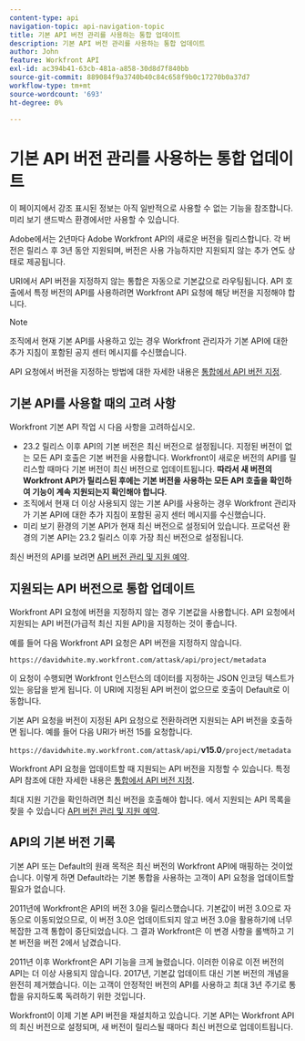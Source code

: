 ```yaml
---
content-type: api
navigation-topic: api-navigation-topic
title: 기본 API 버전 관리를 사용하는 통합 업데이트
description: 기본 API 버전 관리를 사용하는 통합 업데이트
author: John
feature: Workfront API
exl-id: ac394b41-63cb-481a-a858-30d8d7f840bb
source-git-commit: 889084f9a3740b40c84c658f9b0c17270b0a37d7
workflow-type: tm+mt
source-wordcount: '693'
ht-degree: 0%

---
```


# 기본 API 버전 관리를 사용하는 통합 업데이트

<!-- This article is going to need a complete revamp or to be removed-->

<span class="preview">이 페이지에서 강조 표시된 정보는 아직 일반적으로 사용할 수 없는 기능을 참조합니다. 미리 보기 샌드박스 환경에서만 사용할 수 있습니다.</span>

Adobe에서는 2년마다 Adobe Workfront API의 새로운 버전을 릴리스합니다. 각 버전은 릴리스 후 3년 동안 지원되며, 버전은 사용 가능하지만 지원되지 않는 추가 연도 상태로 제공됩니다.

URI에서 API 버전을 지정하지 않는 통합은 자동으로 기본값으로 라우팅됩니다. API 호출에서 특정 버전의 API를 사용하려면 Workfront API 요청에 해당 버전을 지정해야 합니다.

>[!NOTE]
>
>조직에서 현재 기본 API를 사용하고 있는 경우 Workfront 관리자가 기본 API에 대한 추가 지침이 포함된 공지 센터 메시지를 수신했습니다.


<!--
Integrations that do not specify a version of the API in the URI are automatically routed to Default, which has been deprecated. In order for your Workfront integrations to be valid, you must specify a supported API version in your Workfront API requests.
-->

API 요청에서 버전을 지정하는 방법에 대한 자세한 내용은 [통합에서 API 버전 지정](../../wf-api/api/specify-api-version-integrations.md).

## 기본 API를 사용할 때의 고려 사항

Workfront 기본 API 작업 시 다음 사항을 고려하십시오.

* 23.2 릴리스 이후 API의 기본 버전은 최신 버전으로 설정됩니다. 지정된 버전이 없는 모든 API 호출은 기본 버전을 사용합니다. Workfront이 새로운 버전의 API를 릴리스할 때마다 기본 버전이 최신 버전으로 업데이트됩니다. **따라서 새 버전의 Workfront API가 릴리스된 후에는 기본 버전을 사용하는 모든 API 호출을 확인하여 기능이 계속 지원되는지 확인해야 합니다**.
* 조직에서 현재 더 이상 사용되지 않는 기본 API를 사용하는 경우 Workfront 관리자가 기본 API에 대한 추가 지침이 포함된 공지 센터 메시지를 수신했습니다.
* <span class="preview">미리 보기 환경의 기본 API가 현재 최신 버전으로 설정되어 있습니다. 프로덕션 환경의 기본 API는 23.2 릴리스 이후 가장 최신 버전으로 설정됩니다.</span>

최신 버전의 API를 보려면 [API 버전 관리 및 지원 예약](../../wf-api/api/api-version-support-schedule.md).

<!--

## Deprecating Default

In an effort to improve the Workfront API, we are in the process of removing older API versions that have exceeded our support window of three years. One of these versions is Version 2, to which Default is mapped. This version was released in 2010, and much of the logic supported in the Attask/Workfront application at that time either no longer exists or has substantially changed.

We deprecated Default in July 2017, and we will no longer designate a specific version of the API to be the default version. Instead, all Workfront API requests must specify a specific API version.

>[!IMPORTANT]
>
> By July 1, 2018 all of your Workfront integrations that use Default must be updated to call a specific supported API version. After that date, all of your Workfront API requests used by integrations that do not specify a version will fail.

To learn about the Workfront deprecation cadence, see [API versioning and support schedule](../../wf-api/api/api-version-support-schedule.md).

-->

## 지원되는 API 버전으로 통합 업데이트

Workfront API 요청에 버전을 지정하지 않는 경우 기본값을 사용합니다. API 요청에서 지원되는 API 버전(가급적 최신 지원 API)을 지정하는 것이 좋습니다.

예를 들어 다음 Workfront API 요청은 API 버전을 지정하지 않습니다.

`https://davidwhite.my.workfront.com/attask/api/project/metadata`

이 요청이 수행되면 Workfront 인스턴스의 데이터를 지정하는 JSON 인코딩 텍스트가 있는 응답을 받게 됩니다. 이 URI에 지정된 API 버전이 없으므로 호출이 Default로 이동합니다.

기본 API 요청을 버전이 지정된 API 요청으로 전환하려면 지원되는 API 버전을 호출하면 됩니다. 예를 들어 다음 URI가 버전 15를 요청합니다.

`https://davidwhite.my.workfront.com/attask/api/`**v15.0**`/project/metadata`

Workfront API 요청을 업데이트할 때 지원되는 API 버전을 지정할 수 있습니다. 특정 API 참조에 대한 자세한 내용은 [통합에서 API 버전 지정](../../wf-api/api/specify-api-version-integrations.md).

최대 지원 기간을 확인하려면 최신 버전을 호출해야 합니다. 에서 지원되는 API 목록을 찾을 수 있습니다 [API 버전 관리 및 지원 예약](../../wf-api/api/api-version-support-schedule.md).

## API의 기본 버전 기록

기본 API 또는 Default의 원래 목적은 최신 버전의 Workfront API에 매핑하는 것이었습니다. 이렇게 하면 Default라는 기본 통합을 사용하는 고객이 API 요청을 업데이트할 필요가 없습니다.

2011년에 Workfront은 API의 버전 3.0을 릴리스했습니다. 기본값이 버전 3.0으로 자동으로 이동되었으므로, 이 버전 3.0은 업데이트되지 않고 버전 3.0을 활용하기에 너무 복잡한 고객 통합이 중단되었습니다. 그 결과 Workfront은 이 변경 사항을 롤백하고 기본 버전을 버전 2에서 남겼습니다.

2011년 이후 Workfront은 API 기능을 크게 늘렸습니다. 이러한 이유로 이전 버전의 API는 더 이상 사용되지 않습니다. 2017년, 기본값 업데이트 대신 기본 버전의 개념을 완전히 제거했습니다. 이는 고객이 안정적인 버전의 API를 사용하고 최대 3년 주기로 통합을 유지하도록 독려하기 위한 것입니다.

Workfront이 이제 기본 API 버전을 재설치하고 있습니다. 기본 API는 Workfront API의 최신 버전으로 설정되며, 새 버전이 릴리스될 때마다 최신 버전으로 업데이트됩니다.

